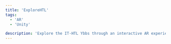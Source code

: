 ```yaml
---
title: 'ExploreHTL'
tags:
  - 'AR'
  - 'Unity'

description: 'Explore the IT-HTL Ybbs through an interactive AR experience.'
---
```

